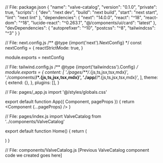 // File: package.json
{
  "name": "valve-catalog",
  "version": "0.1.0",
  "private": true,
  "scripts": {
    "dev": "next dev",
    "build": "next build",
    "start": "next start",
    "lint": "next lint"
  },
  "dependencies": {
    "next": "14.0.0",
    "react": "^18",
    "react-dom": "^18",
    "lucide-react": "^0.263.1",
    "@/components/ui/card": "latest"
  },
  "devDependencies": {
    "autoprefixer": "^10",
    "postcss": "^8",
    "tailwindcss": "^3"
  }
}

// File: next.config.js
/** @type {import('next').NextConfig} */
const nextConfig = {
  reactStrictMode: true,
}

module.exports = nextConfig

// File: tailwind.config.js
/** @type {import('tailwindcss').Config} */
module.exports = {
  content: [
    './pages/**/*.{js,ts,jsx,tsx,mdx}',
    './components/**/*.{js,ts,jsx,tsx,mdx}',
    './app/**/*.{js,ts,jsx,tsx,mdx}',
  ],
  theme: {
    extend: {},
  },
  plugins: [],
}

// File: pages/_app.js
import '@/styles/globals.css'

export default function App({ Component, pageProps }) {
  return <Component {...pageProps} />
}

// File: pages/index.js
import ValveCatalog from '../components/ValveCatalog'

export default function Home() {
  return (
    <main>
      <ValveCatalog />
    </main>
  )
}

// File: components/ValveCatalog.js
[Previous ValveCatalog component code we created goes here]
